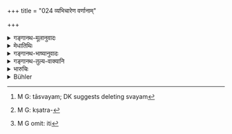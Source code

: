 +++
title = "024 व्यभिचारेण वर्णानाम्"

+++

<details><summary>गङ्गानथ-मूलानुवादः</summary>

‘Confused castes’ are produced by infidelity among the castes, by the marrying of women unfit for marriage, and by the neglect of one’s duties.—(24)
</details>

<details><summary>मेधातिथिः</summary>

**व्यभिचारः** परस्त्रीगमनम् । तत् समानजातीयासु परकीयास्व् अनुलोमप्रतिलोमासूढास्व् अनूढासु च स्वयम्[^७४] । **अवेद्यावेदनम्** अविवाह्याविवाहः । अविवाह्याः स्वसृनप्त्रादयस् तद् अयोन्यः । **स्वकर्मणां त्याग** उपनयनवेदग्रहणादीनाम् । क्षात्रवृत्त्यादयो[^७५] ऽपि पुत्रपौरान्वयिन एवमुक्ताः इति[^७६] केचित् ॥ १०.२४ ॥


[^७६]:
     M G omit: iti


[^७५]:
     M G: kṣatra-


[^७४]:
     M G: tāsvayam; DK suggests deleting svayam
</details>

<details><summary>गङ्गानथ-भाष्यानुवादः</summary>

‘*Infidelity*’—Adultery, with women of the same caste, either unmarried, or married to others either in the ‘natural’ or the ‘inverse’ order.

‘*The marrying of women unfit for marriage*,’—*i.e*., those that should not be married; *e.g*., sister, grand-daughter and so forth.

‘*Neglect of one’s duties*’—such as Initiation, study of the Veda and so forth;—according to some people the profession of the *Kṣatriya* also would be the Brāhmaṇa’s ‘duty’ if it happens to have been followed in the family for two or three generations.—(24)
</details>

<details><summary>गङ्गानथ-तुल्य-वाक्यानि</summary>

**(verses 10.6-41)  
**

See Comparative notes for [Verse 10.6].
</details>

<details><summary>भारुचिः</summary>

व्यभिचारो वर्णानां प्रतिलोमस्त्रीग्रहणेन मुख्यः, अनुलोमे ऽपि मुख्यवर्णापेक्षयोच्यते । **अवेद्यावेदनं** पुनर् एतत्विलोमचारिपुनर्भुवादिस्त्रीपरिग्रहेण । स्वकर्मणां च त्यागः उपनयनसंस्कारहानिर् अधिकृता[नाम्] । एवं च सति वर्णसंकरहेतुप्रदर्शनार्थम् इदं युक्ताभिधानं परिहारार्थं चैषाम् ॥ १०.२४ ॥
</details>

<details><summary>Bühler</summary>

024	By adultery (committed by persons) of (different) castes, by marriages with women who ought not to be married, and by the neglect of the duties and occupations (prescribed) to each, are produced (sons who owe their origin) to a confusion the castes.
</details>
